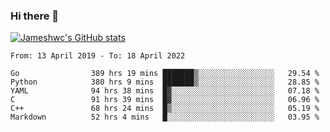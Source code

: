 ### Hi there 👋

[![Jameshwc's GitHub stats](https://github-readme-stats.vercel.app/api?username=jameshwc)](https://github.com/anuraghazra/github-readme-stats)

<!--START_SECTION:waka-->

```text
From: 13 April 2019 - To: 18 April 2022

Go                389 hrs 19 mins ███████▒░░░░░░░░░░░░░░░░░   29.54 %
Python            380 hrs 9 mins  ███████▒░░░░░░░░░░░░░░░░░   28.85 %
YAML              94 hrs 38 mins  █▓░░░░░░░░░░░░░░░░░░░░░░░   07.18 %
C                 91 hrs 39 mins  █▓░░░░░░░░░░░░░░░░░░░░░░░   06.96 %
C++               68 hrs 24 mins  █▒░░░░░░░░░░░░░░░░░░░░░░░   05.19 %
Markdown          52 hrs 4 mins   █░░░░░░░░░░░░░░░░░░░░░░░░   03.95 %
```

<!--END_SECTION:waka-->